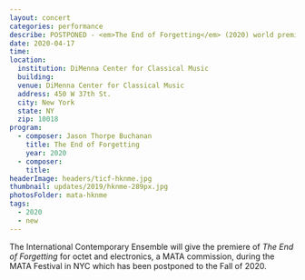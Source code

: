 ```yaml
---
layout: concert
categories: performance
describe: POSTPONED - <em>The End of Forgetting</em> (2020) world premiere, International Contemporary Ensemble, MATA Festival.
date: 2020-04-17
time:
location:
  institution: DiMenna Center for Classical Music
  building:
  venue: DiMenna Center for Classical Music
  address: 450 W 37th St.
  city: New York
  state: NY
  zip: 10018
program:
  - composer: Jason Thorpe Buchanan
    title: The End of Forgetting
    year: 2020
  - composer:
    title:
headerImage: headers/ticf-hknme.jpg
thumbnail: updates/2019/hknme-289px.jpg
photosFolder: mata-hknme
tags:
  - 2020
  - new
---
```


The International Contemporary Ensemble will give the premiere of *The End of Forgetting* for octet and electronics, a MATA commission, during the MATA Festival in NYC which has been postponed to the Fall of 2020.
